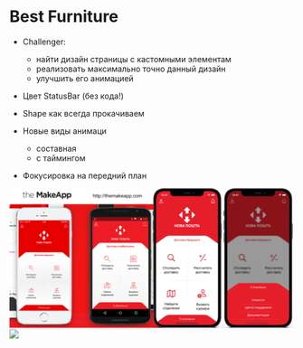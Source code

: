 # Best Furniture
    
- Challenger:
    - найти дизайн страницы с кастомными элементам
    - реализовать максимально точно данный дизайн
    - улучшить его анимацией

- Цвет StatusBar (без кода!)
- Shape как всегда прокачиваем
- Новые виды анимаци
    - составная
    - с таймингом 
- Фокусировка на передний план

<img src="https://github.com/ihValery/NovaPoshta/blob/main/Images/theMakeAppNovaPochta.png"></a>
<img src="https://github.com/ihValery/NovaPoshta/blob/main/Images/theMakeAppNovaPochta.gif?raw=true"></a>
